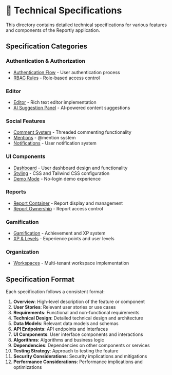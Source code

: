 # 🧠 Technical Specifications

This directory contains detailed technical specifications for various features and components of the Reportly application.

## Specification Categories

### Authentication & Authorization
- [Authentication Flow](auth/auth-flow.md) - User authentication process
- [RBAC Rules](auth/rbac-rules.md) - Role-based access control

### Editor
- [Editor](editor/editor.md) - Rich text editor implementation
- [AI Suggestion Panel](editor/ai-suggestion-panel.md) - AI-powered content suggestions

### Social Features
- [Comment System](social/comment-system.md) - Threaded commenting functionality
- [Mentions](social/mentions.md) - @mention system
- [Notifications](social/notifications.md) - User notification system

### UI Components
- [Dashboard](ui/dashboard.md) - User dashboard design and functionality
- [Styling](ui/styling.md) - CSS and Tailwind CSS configuration
- [Demo Mode](ui/demo-mode.md) - No-login demo experience

### Reports
- [Report Container](reports/report-container.md) - Report display and management
- [Report Ownership](reports/report-ownership.md) - Report access control

### Gamification
- [Gamification](gamification/gamification.md) - Achievement and XP system
- [XP & Levels](gamification/xp-level.md) - Experience points and user levels

### Organization
- [Workspaces](organization/workspace.md) - Multi-tenant workspace implementation

## Specification Format

Each specification follows a consistent format:

1. **Overview**: High-level description of the feature or component
2. **User Stories**: Relevant user stories or use cases
3. **Requirements**: Functional and non-functional requirements
4. **Technical Design**: Detailed technical design and architecture
5. **Data Models**: Relevant data models and schemas
6. **API Endpoints**: API endpoints and interfaces
7. **UI Components**: User interface components and interactions
8. **Algorithms**: Algorithms and business logic
9. **Dependencies**: Dependencies on other components or services
10. **Testing Strategy**: Approach to testing the feature
11. **Security Considerations**: Security implications and mitigations
12. **Performance Considerations**: Performance implications and optimizations
